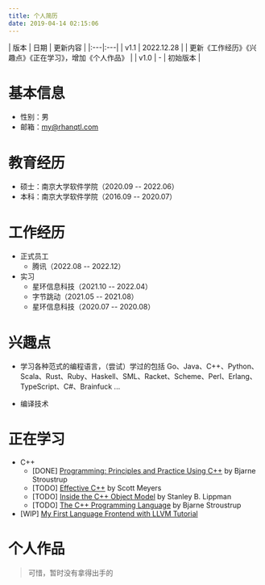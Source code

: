 ```yaml
---
title: 个人简历
date: 2019-04-14 02:15:06
---
```


| 版本 | 日期 | 更新内容 |
|:---|:---|
| v1.1 | 2022.12.28 | | 更新《工作经历》《兴趣点》《正在学习》，增加《个人作品》 |
| v1.0 | - | 初始版本 |

# 基本信息

- 性别：男
- 邮箱：my@rhanqtl.com

# 教育经历

- 硕士：南京大学软件学院（2020.09 -- 2022.06）
- 本科：南京大学软件学院（2016.09 -- 2020.07）

# 工作经历

- 正式员工
  - 腾讯（2022.08 -- 2022.12）
- 实习
  - 星环信息科技（2021.10 -- 2022.04）
  - 字节跳动（2021.05 -- 2021.08）
  - 星环信息科技（2020.07 -- 2020.08）
  

# 兴趣点

- 学习各种范式的编程语言，（尝试）学过的包括 Go、Java、C++、Python、Scala、Rust、Ruby、Haskell、SML、Racket、Scheme、Perl、Erlang、TypeScript、C#、Brainfuck ...
+ 编译技术

# 正在学习

+ C++
  + \[DONE\] [Programming: Principles and Practice Using C++](https://www.stroustrup.com/programming.html) by Bjarne Stroustrup
  + \[TODO\] [Effective C++](https://www.amazon.com/Effective-Specific-Improve-Programs-Designs/dp/0321334876) by Scott Meyers
  + \[TODO\] [Inside the C++ Object Model](https://www.amazon.com/Inside-Object-Model-Stanley-Lippman/dp/0201834545) by Stanley B. Lippman
  + \[TODO\] [The C++ Programming Language](https://www.stroustrup.com/4th.html) by Bjarne Stroustrup
+ \[WIP\] [My First Language Frontend with LLVM Tutorial](https://llvm.org/docs/tutorial/MyFirstLanguageFrontend/index.html)

# 个人作品

> 可惜，暂时没有拿得出手的
